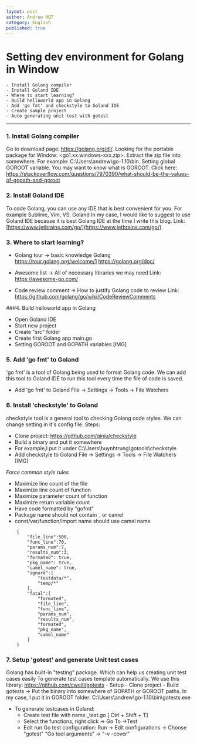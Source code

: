 ```yaml
---
layout: post
author: Andrew HQT
category: English
published: true
---
```

# Setting dev environment for Golang in Window
    - Install Golang compiler 
    - Install Goland IDE
    - Where to start learning?
    - Build helloworld app in Golang
    - Add 'go fmt' and checkstyle to Goland IDE
    - Create sample project 
    - Auto generating unit test with gotest


---
### 1. Install Golang compiler

Go to download page: https://golang.org/dl/.
Looking for the portable package for Window: <go1.xx.windows-xxx.zip>.
Extract the zip file into somewhere.
For example: C:\Users\andrew\go-1.10\bin.
Setting global GOROOT variable. You may want to know what is GOROOT.
Click here: https://stackoverflow.com/questions/7970390/what-should-be-the-values-of-gopath-and-goroot


### 2. Install Goland IDE

To code Golang, you can use any IDE that is best convenient for you. 
For example Sublime, Vim, VS, Goland
In my case, I would like to suggest to use Goland IDE because it is best Golang IDE at the time I write this blog.
Link: [https://www.jetbrains.com/go/](https://www.jetbrains.com/go/)
    
### 3. Where to start learning?

- Golang tour -> basic knowledge Golang 
https://tour.golang.org/welcome/1
https://golang.org/doc/

- Awesome list -> All of necessary libraries we may need
Link: https://awesome-go.com/

- Code review comment -> How to justify Golang code to review
Link: https://github.com/golang/go/wiki/CodeReviewComments
    
###4. Build helloworld app in Golang

- Open Goland IDE
- Start new project
- Create "src" folder
- Create first Golang app
  main.go
- Setting GOROOT and GOPATH variables
  [IMG]
    
    
### 5. Add 'go fmt' to Goland

'go fmt' is a tool of Golang being used to format Golang code. We can add this tool to Goland IDE to run this tool every time the file of code is saved. 

- Add 'go fmt' to Goland
    File -> Settings -> Tools -> File Watchers
              
### 6. Install 'checkstyle' to Goland
checkstyle tool is a general tool to checking Golang code styles. We can change setting in it's config file. 
Steps:
- Clone project: https://github.com/qiniu/checkstyle
- Build a binary and put it somewhere
- For example,I put it under C:\Users\huynhtrung\gotools\checkstyle
- Add checkstyle to Goland
      File -> Settings -> Tools -> File Watchers 
[IMG]

 *Force common style rules*
  - Maximize line count of the file
  - Maximize line count of function
  - Maximize parameter count of function
  - Maximize return variable count
  - Have code formatted by "gofmt"
  - Package name should not contain _ or camel
  - const/var/function/import name should use camel name



~~~
    {
        "file_line":500,
        "func_line":70,
        "params_num":7,
        "results_num":3,
        "formated": true,
        "pkg_name": true,
        "camel_name": true,
        "ignore":[
            "testdata/*",
            "temp/*"
        ],
        "fatal":[
            "formated",
            "file_line",
            "func_line",
            "params_num",
            "results_num",
            "formated",
            "pkg_name",
            "camel_name"
        ]
    }
  ~~~

### 7. Setup 'gotest' and generate Unit test cases

Golang has built-in "testing" package. Which can help us creating unit test cases easily
To generate test cases template automatically. We use this library:
https://github.com/cweill/gotests
    - Setup
    - Clone project
    - Build gotests
-> Put the binary into somewhere of GOPATH or GOROOT paths.
In my case, I put it in GOROOT folder: C:\Users\andrew\go-1.10\bin\gotests.exe

- To generate testcases in Goland:
    + Create test file with name <go filename>_test.go [ Ctrl + Shift + T]
    + Select the functions, right click -> Go To ->Test
    + Edit run Go test configuration:
            Run -> Edit configurations -> 
            Choose "gotest"
            "Go tool arguments" -> "-v -cover"
